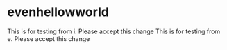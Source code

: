 # evenhellowworld
This is for testing from i. Please accept this change
This is for testing from e. Please accept this change

